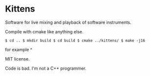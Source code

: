 # Kittens

Software for live mixing and playback of software instruments.

Compile with cmake like anything else.

`$ cd ..
$ mkdir build
$ cd build
$ cmake ../kittens/
$ make -j16`

for example ^

MIT license.

Code is bad. I'm not a C++ programmer.
